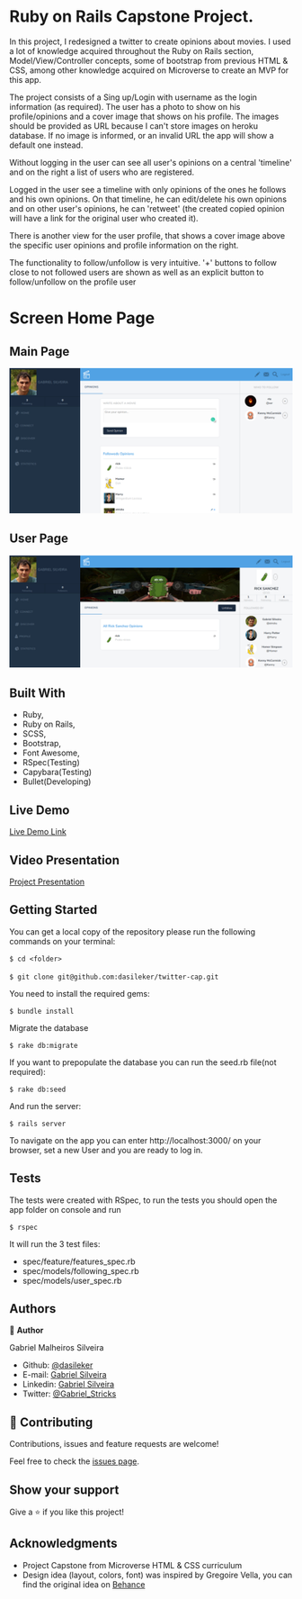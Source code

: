 # Ruby on Rails Capstone Project.

In this project, I redesigned a twitter to create opinions about movies. I used a lot of knowledge acquired throughout the Ruby on Rails section, Model/View/Controller concepts, some of bootstrap from previous HTML & CSS, among other knowledge acquired on Microverse to create an MVP for this app.

The project consists of a Sing up/Login with username as the login information (as required). The user has a photo to show on his profile/opinions and a cover image that shows on his profile. The images should be provided as URL because I can't store images on heroku database. If no image is informed, or an invalid URL the app will show a default one instead.

Without logging in the user can see all user's opinions on a central 'timeline' and on the right a list of users who are registered. 

Logged in the user see a timeline with only opinions of the ones he follows and his own opinions. On that timeline, he can edit/delete his own opinions and on other user's opinions, he can 'retweet' (the created copied opinion will have a link for the original user who created it).

There is another view for the user profile, that shows a cover image above the specific user opinions and profile information on the right.

The functionality to follow/unfollow is very intuitive. '+' buttons to follow close to not followed users are shown as well as an explicit button to follow/unfollow on the profile user

# Screen Home Page

## Main Page
![Screenshot Main Page](./app/assets/images/mainPage.png)

## User Page
![Screenshot Profile Page](./app/assets/images/userPage.png)


## Built With

   - Ruby,
   - Ruby on Rails,
   - SCSS,
   - Bootstrap,
   - Font Awesome,
   - RSpec(Testing)
   - Capybara(Testing)
   - Bullet(Developing)

## Live Demo

[Live Demo Link](https://bearded-toonie-16990.herokuapp.com/)

## Video Presentation

[Project Presentation](https://www.loom.com/share/3c752e01c5904c7785cb4167621e700e)

## Getting Started

You can get a local copy of the repository please run the following commands on your terminal:

```
$ cd <folder>

$ git clone git@github.com:dasileker/twitter-cap.git
```

You need to install the required gems:

```
$ bundle install
```

Migrate the database

```
$ rake db:migrate
```

If you want to prepopulate the database you can run the seed.rb file(not required):

```
$ rake db:seed
```

And run the server:

```
$ rails server
```


To navigate on the app you can enter http://localhost:3000/ on your browser, set a new User and you are ready to log in.

## Tests

The tests were created with RSpec, to run the tests you should open the app folder on console and run 
 
```
$ rspec
```

It will run the 3 test files:

- spec/feature/features_spec.rb
- spec/models/following_spec.rb
- spec/models/user_spec.rb

## Authors

👤 **Author**

Gabriel Malheiros Silveira

- Github: [@dasileker](https://github.com/Stricks1)
- E-mail: [Gabriel Silveira](mailto:gmalheiross@gmail.com)
- Linkedin: [Gabriel Silveira](https://linkedin.com/in/gabriel-malheiros-silveira/)
- Twitter: [@Gabriel_Stricks](https://twitter.com/Gabriel_Stricks)

## 🤝 Contributing

Contributions, issues and feature requests are welcome!

Feel free to check the [issues page](issues/).

## Show your support

Give a ⭐️ if you like this project!

## Acknowledgments

   - Project Capstone from Microverse HTML & CSS curriculum
   - Design idea (layout, colors, font) was inspired by Gregoire Vella, you can find the original idea on [Behance](https://www.behance.net/gregoirevella)
